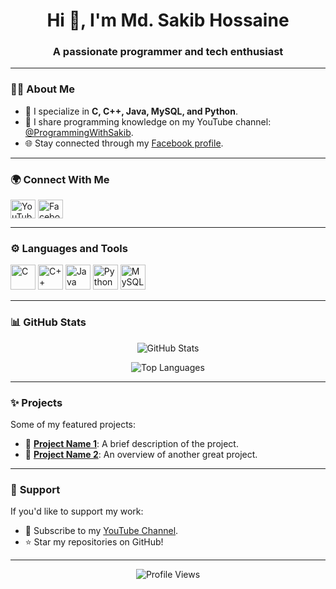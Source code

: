 
<h1 align="center">Hi 👋, I'm Md. Sakib Hossaine</h1>
<h3 align="center">A passionate programmer and tech enthusiast</h3>

---

### 👨‍💻 **About Me**
- 🌱 I specialize in **C, C++, Java, MySQL, and Python**.
- 🎥 I share programming knowledge on my YouTube channel: [@ProgrammingWithSakib](https://www.youtube.com/@programmingwithsakib).
- 🌐 Stay connected through my [Facebook profile](https://www.facebook.com/Sakib.za.shetatu/).

---

### 🌍 **Connect With Me**
<p align="left">
  <a href="https://www.youtube.com/@programmingwithsakib" target="blank"><img align="center" src="https://cdn.jsdelivr.net/npm/simple-icons@v3/icons/youtube.svg" alt="YouTube" height="30" width="40" /></a>
  <a href="https://facebook.com/your-facebook-link" target="blank"><img align="center" src="https://cdn.jsdelivr.net/npm/simple-icons@v3/icons/facebook.svg" alt="Facebook" height="30" width="40" /></a>
</p>

---

### ⚙️ **Languages and Tools**
<p align="left">
  <img src="https://img.icons8.com/color/48/000000/c-programming.png" alt="C" height="40"/>
  <img src="https://img.icons8.com/color/48/000000/c-plus-plus-logo.png" alt="C++" height="40"/>
  <img src="https://img.icons8.com/color/48/000000/java-coffee-cup-logo.png" alt="Java" height="40"/>
  <img src="https://img.icons8.com/color/48/000000/python.png" alt="Python" height="40"/>
  <img src="https://img.icons8.com/ios-filled/50/000000/mysql-logo.png" alt="MySQL" height="40"/>
</p>

---

### 📊 **GitHub Stats**
<p align="center">
  <img src="https://github-readme-stats.vercel.app/api?username=your-github-username&show_icons=true&theme=radical" alt="GitHub Stats" />
</p>

<p align="center">
  <img src="https://github-readme-stats.vercel.app/api/top-langs?username=your-github-username&show_icons=true&locale=en&layout=compact&theme=radical" alt="Top Languages" />
</p>

---

### ✨ **Projects**
Some of my featured projects:
- 🌟 [**Project Name 1**](#): A brief description of the project.
- 🌟 [**Project Name 2**](#): An overview of another great project.

---

### 🤝 **Support**
If you'd like to support my work:
- 🎥 Subscribe to my [YouTube Channel](https://www.youtube.com/@programmingwithsakib).
- ⭐ Star my repositories on GitHub!

---

<p align="center">
  <img src="https://komarev.com/ghpvc/?username=your-github-username&style=flat-square&color=blue" alt="Profile Views" />
</p>
